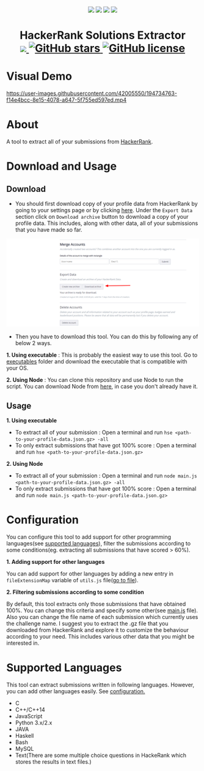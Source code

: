 <p align=center>
  <br>
  <a href="http://makeapullrequest.com"><img src="https://img.shields.io/badge/PRs-welcome-brightgreen.svg"></a>
  <img src="https://img.shields.io/badge/os-linux-brightgreen">
  <img src="https://img.shields.io/badge/os-mac-brightgreen">
  <img src="https://img.shields.io/badge/os-windows-brightgreen">
  <br>
  <h1 align="center">HackerRank Solutions Extractor
    <br>
    <a href="https://github.com/chandrakishorSingh">
      <img src="https://img.shields.io/badge/maintainer-chandrakishorSingh-blue">
    </a>
    <a href="https://github.com/chandrakishorSingh/hackerrank-solutions-extractor/stargazers">
      <img alt="GitHub stars" src="https://img.shields.io/github/stars/chandrakishorSingh/hackerrank-solutions-extractor">
    </a>
    <a href="https://github.com/chandrakishorSingh/hackerrank-solutions-extractor/blob/master/LICENSE">
      <img alt="GitHub license" src="https://img.shields.io/github/license/chandrakishorSingh/hackerrank-solutions-extractor">
    </a>
  </h1>
</p>

# Visual Demo
https://user-images.githubusercontent.com/42005550/194734763-f14e4bcc-8e15-4078-a647-5f755ed597ed.mp4



# About
A tool to extract all of your submissions from [HackerRank](https://www.hackerrank.com).

# Download and Usage
## Download
- You should first download copy of your profile data from HackerRank by going to your settings page or by clicking [here](https://www.hackerrank.com/settings/account). Under the ```Export Data``` section click on ```Download archive``` button to download a copy of your profile data. This includes, along with other data, all of your submissions that you have made so far.

<img src="https://github.com/chandrakishorSingh/hackerrank-solutions-extractor/blob/master/images/hackerrank-settings-screenshot.png" width=1000>

- Then you have to download this tool. You can do this by following any of below 2 ways.

**1. Using executable** : This is probably the easiest way to use this tool. Go to [executables](https://github.com/chandrakishorSingh/hackerrank-solutions-extractor/tree/master/executables) folder and download the executable that is compatible with your OS.

**2. Using Node** : You can clone this repository and use Node to run the script. You can download Node from [here](https://nodejs.org/en/), in case you don't already have it.

## Usage
**1. Using executable**
  - To extract all of your submission : Open a terminal and run ```hse <path-to-your-profile-data.json.gz> -all```
  - To only extract submissions that have got 100% score : Open a terminal and run ```hse <path-to-your-profile-data.json.gz>```

**2. Using Node**
  - To extract all of your submission : Open a terminal and run ```node main.js <path-to-your-profile-data.json.gz> -all```
  - To only extract submissions that have got 100% score : Open a terminal and run ```node main.js <path-to-your-profile-data.json.gz>```
  
# Configuration
You can configure this tool to add support for other programming languages(see [supported languages](https://github.com/chandrakishorSingh/hackerrank-solutions-extractor#supported-languages)), filter the submissions according to some conditions(eg. extracting all submissions that have scored > 60%).

**1. Adding support for other languages**

You can add support for other languages by adding a new entry in ```fileExtensionMap``` variable of ```utils.js``` file([go to file](https://github.com/chandrakishorSingh/hackerrank-solutions-extractor/blob/master/utils.js#L8)).

**2. Filtering submissions according to some condition**

By default, this tool extracts only those submissions that have obtained 100%. You can change this criteria and specify some other(see [main.js](https://github.com/chandrakishorSingh/hackerrank-solutions-extractor/blob/master/main.js#L21) file). Also you can change the file name of each submission which currently uses the challenge name. I suggest you to extract the .gz file that you downloaded from HackerRank and explore it to customize the behaviour according to your need. This includes various other data that you might be interested in.

# Supported Languages
This tool can extract submissions written in following languages. However, you can add other languages easily. See [configuration.](https://github.com/chandrakishorSingh/hackerrank-solutions-extractor#configuration)

- C
- C++/C++14
- JavaScript
- Python 3.x/2.x
- JAVA
- Haskell
- Bash
- MySQL
- Text(There are some multiple choice questions in HackeRank which stores the results in text files.)
